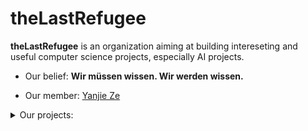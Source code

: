 # theLastRefugee 
**theLastRefugee** is an organization aiming at building intereseting and useful computer science projects, especially AI projects.


- Our belief: **Wir müssen wissen. Wir werden wissen.**

- Our member: [Yanjie Ze](https://yanjieze.com)


<details>
<summary align="left"> Our projects:</summary>
<ul>
	
<li> Visual Computing
	<ul>
	<li> <a href="https://github.com/theLastRefugee/NU-SSSR">NU-SSR</a> </li>
	<li> <a href="https://github.com/theLastRefugee/CarPlate-Recognition">CarPlate-Recognition</a> </li>
	</ul>
	</li>
<li>
	Bioinformation
	<ul>
		<li>
<a href="https://github.com/theLastRefugee/SSR">SSR</a>
		</li>
	</ul>
	</li>
	<ul>
     </details>


